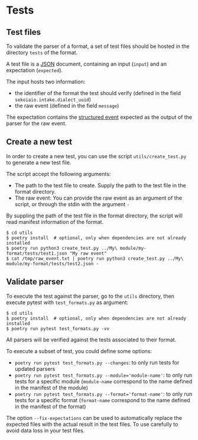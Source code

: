 # Tests

## Test files

To validate the parser of a format, a set of test files should be hosted in the directory `tests` of the format.

A test file is a [JSON](https://json.org) document, containing an input (`input`) and an expectation (`expected`).

The input hosts two information:

- the identifier of the format the test should verify (defined in the field `sekoiaio.intake.dialect_uuid`)
- the raw event (defined in the field `message`)

The expectation contains the [structured event](structured_event.md) expected as the output of the parser for the raw event.

## Create a new test

In order to create a new test, you can use the script `utils/create_test.py` to generate a new test file.

The script accept the following arguments:

- The path to the test file to create. Supply the path to the test file in the format directory.
- The raw event: You can provide the raw event as an argument of the script, or through the stdin with the argument `-`

By suppling the path of the test file in the format directory, the script will read manifest information of the format.

```shell
$ cd utils
$ poetry install  # optional, only when dependencies are not already installed
$ poetry run python3 create_test.py ../My\ module/my-format/tests/test1.json "My raw event"
$ cat /tmp/raw_event.txt | poetry run python3 create_test.py ../My\ module/my-format/tests/test2.json -
```

## Validate parser

To execute the test against the parser, go to the `utils` directory, then execute pytest with `test_formats.py` as argument:

```shell
$ cd utils
$ poetry install  # optional, only when dependencies are not already installed
$ poetry run pytest test_formats.py -vv
```

All parsers will be verified against the tests associated to their format.

To execute a subset of test, you could define some options:

- `poetry run pytest test_formats.py --changes`: to only run tests for updated parsers
- `poetry run pytest test_formats.py --module='module-name'`: to only run tests for a specific module (`module-name` correspond to the name defined in the manifest of the module)
- `poetry run pytest test_formats.py --format='format-name'`: to only run tests for a specific format (`format-name` correspond to the name defined in the manifest of the format)

The option `--fix-expectations` can be used to automatically replace the expected files with the actual result in the test files. To use carefully to avoid data loss in your test files.
